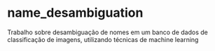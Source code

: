 # name_desambiguation
Trabalho sobre desambiguação de nomes em um banco de dados de classificação de imagens, utilizando técnicas de machine learning
